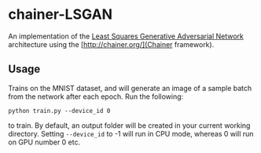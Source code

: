 # chainer-LSGAN
An implementation of the [Least Squares Generative Adversarial Network](https://arxiv.org/abs/1611.04076) architecture using the [http://chainer.org/](Chainer framework). 

## Usage
Trains on the MNIST dataset, and will generate an image of a sample batch from the network after each epoch. Run the following:
```
python train.py --device_id 0
```
to train. By default, an output folder will be created in your current working directory. Setting `--device_id` to -1 will run in CPU mode, whereas 0 will run on GPU number 0 etc. 
